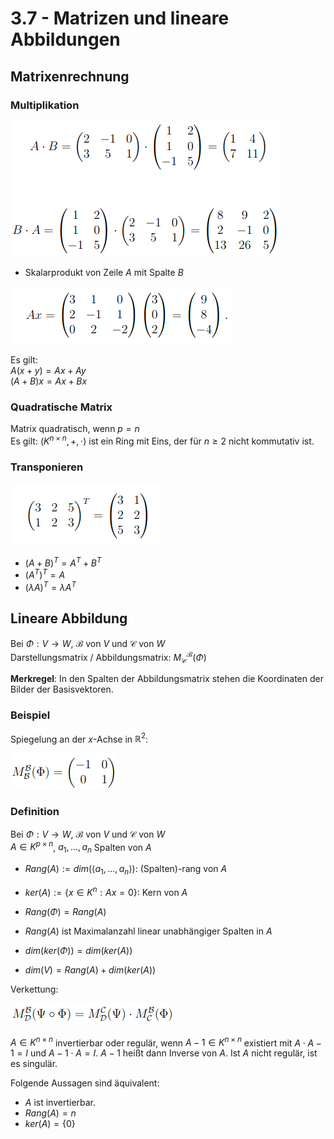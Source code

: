 # 3.7 - Matrizen und lineare Abbildungen
## Matrixenrechnung
### Multiplikation
![](./3.7/mult.png)

- Skalarprodukt von Zeile $A$ mit Spalte $B$

![](./3.7/mult2.png)

Es gilt:  
$A(x + y) = Ax + Ay$  
$(A + B)x = Ax + Bx$

### Quadratische Matrix
Matrix quadratisch, wenn $p = n$  
Es gilt: $(K^{n×n}, +, \cdot)$ ist ein Ring mit Eins, der für $n \ge 2$ nicht kommutativ ist.

### Transponieren
![](./3.7/trans.png)

- $(A + B)^T = A^T + B^T$
- $(A^T)^T = A$
- $(\lambda A)^T = \lambda A^T$


## Lineare Abbildung
Bei $\Phi: V \to W$, $\mathcal{B}$ von $V$ und $\mathcal{C}$ von $W$  
Darstellungsmatrix / Abbildungsmatrix: $M^\mathcal{B}_\mathcal{C}(\Phi)$

**Merkregel**: In den Spalten der Abbildungsmatrix stehen die Koordinaten
der Bilder der Basisvektoren.

### Beispiel
Spiegelung an der $x$-Achse in $\mathbb{R}^2$:

![](./3.7/ex.png)

### Definition
Bei $\Phi: V \to W$, $\mathcal{B}$ von $V$ und $\mathcal{C}$ von $W$  
$A \in K^{p \times n}$, $a_1,...,a_n$ Spalten von $A$

- $Rang(A) := dim(\langle a_1,...,a_n \rangle)$: (Spalten)-rang von $A$
- $ker(A) := \{ x \in K^n: Ax = 0 \}$: Kern von $A$

- $Rang(\Phi) = Rang(A)$
- $Rang(A)$ ist Maximalanzahl linear unabhängiger Spalten in $A$
- $dim(ker(\Phi)) = dim(ker(A))$
- $dim(V) = Rang(A) + dim(ker(A))$

Verkettung:

![](./3.7/chain.png)

$A \in K^{n \times n}$ invertierbar oder regulär, wenn $A−1 \in K^{n \times n}$ existiert mit $A \cdot A−1 = I$
und $A−1 \cdot A = I$. $A−1$ heißt dann Inverse von $A$. Ist $A$ nicht regulär, ist es singulär.

Folgende Aussagen sind äquivalent:

- $A$ ist invertierbar.
- $Rang(A) = n$
- $ker(A) = \{0\}$

